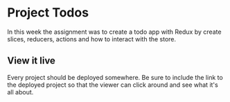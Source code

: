# Project Todos

In this week the assignment was to create a todo app with Redux by create slices, reducers, actions and how to interact with the store.

## View it live

Every project should be deployed somewhere. Be sure to include the link to the deployed project so that the viewer can click around and see what it's all about.

